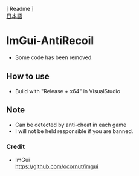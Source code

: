 [ Readme ]  
[日本語](https://github.com/FlankGir1/ImGui-AntiRecoil/blob/main/README.md)

# ImGui-AntiRecoil
* Some code has been removed.

## How to use
* Build with "Release + x64" in VisualStudio

## Note
* Can be detected by anti-cheat in each game
* I will not be held responsible if you are banned.

### Credit
* ImGui  
https://github.com/ocornut/imgui
